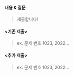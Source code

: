 #### 내용 & 질문
> 제출합니다!

#### <기존 제출>
> ex. 문제 번호 1023, 2022...

#### <추가 제출>
> ex. 문제 번호 1023, 2022...
